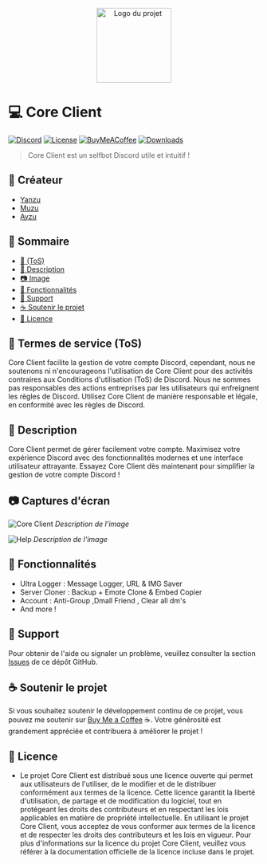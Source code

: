 <p align="center">
  <img src="https://media.discordapp.net/attachments/1092120104155762860/1096526270826807306/Sans_titre.jpg?width=426&height=426" alt="Logo du projet" width="150">
</p>

# :computer: Core Client

[![Discord](https://img.shields.io/discord/123456789012345678.svg?colorB=7289DA&label=Discord&logo=discord&logoColor=white)]([https://discord.gg/M4DeuABSKz])
[![License](https://img.shields.io/github/license/votre-utilisateur/votre-projet.svg)](LICENSE)
[![BuyMeACoffee](https://img.shields.io/badge/Buy%20Me%20a-Coffee-%23FFDD00.svg)](https://www.buymeacoffee.com/xYanzu)
[![Downloads](https://img.shields.io/github/downloads/xCoreProject/CoreClient.svg)](https://github.com/xCoreProject/CoreClient/releases)

> Core Client est un selfbot Discord utile et intuitif !

## :bust_in_silhouette: Créateur

- [Yanzu](https://github.com/xYanzu/)
- [Muzu](https://github.com/MuzuBinks)
- [Ayzu](https://github.com/AyzuDev)

## :scroll: Sommaire

- [:page_facing_up: (ToS)](#termes-de-service-tos)
- [:memo: Description](#description)
- [:camera: Image](#captures-décran)
- [:rocket: Fonctionnalités](#fonctionnalités)
- [:speech_balloon: Support](#support)
- [:coffee: Soutenir le projet](#soutenir-le-projet)
- [:scroll: Licence](#licence)

## :page_facing_up: Termes de service (ToS)

Core Client facilite la gestion de votre compte Discord, cependant, nous ne soutenons ni n'encourageons l'utilisation de Core Client pour des activités contraires aux Conditions d'utilisation (ToS) de Discord. Nous ne sommes pas responsables des actions entreprises par les utilisateurs qui enfreignent les règles de Discord. Utilisez Core Client de manière responsable et légale, en conformité avec les règles de Discord.

## :memo: Description

Core Client permet de gérer facilement votre compte. Maximisez votre expérience Discord avec des fonctionnalités modernes et une interface utilisateur attrayante. Essayez Core Client dès maintenant pour simplifier la gestion de votre compte Discord !

## :camera: Captures d'écran

![Core Client](https://media.discordapp.net/attachments/1094632909463359529/1096530593380053053/image.png?width=1025&height=249)
*Description de l'image*

![Help](https://media.discordapp.net/attachments/1094632909463359529/1096528870842306671/image.png?width=560&height=426)
*Description de l'image*

## :rocket: Fonctionnalités

- Ultra Logger : Message Logger, URL & IMG Saver
- Server Cloner : Backup + Emote Clone & Embed Copier
- Account : Anti-Group ,Dmall Friend , Clear all dm's
- And more !

## :speech_balloon: Support

Pour obtenir de l'aide ou signaler un problème, veuillez consulter la section [Issues](https://github.com/votre-utilisateur/votre-projet/issues) de ce dépôt GitHub.

## :coffee: Soutenir le projet

Si vous souhaitez soutenir le développement continu de ce projet, vous pouvez me soutenir sur [Buy Me a Coffee](https://www.buymeacoffee.com/xyanzu) :coffee:. Votre générosité est grandement appréciée et contribuera à améliorer le projet !

## :scroll: Licence

- Le projet Core Client est distribué sous une licence ouverte qui permet aux utilisateurs de l'utiliser, de le modifier et de le distribuer conformément aux termes de la licence. Cette licence garantit la liberté d'utilisation, de partage et de modification du logiciel, tout en protégeant les droits des contributeurs et en respectant les lois applicables en matière de propriété intellectuelle. En utilisant le projet Core Client, vous acceptez de vous conformer aux termes de la licence et de respecter les droits des contributeurs et les lois en vigueur. Pour plus d'informations sur la licence du projet Core Client, veuillez vous référer à la documentation officielle de la licence incluse dans le projet.
